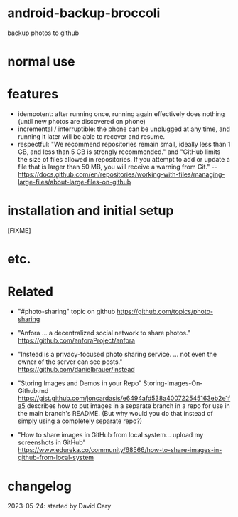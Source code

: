 # android-backup-broccoli
backup photos to github

# normal use


# features

* idempotent: after running once,
running again effectively does nothing
(until new photos are discovered on phone)
* incremental / interruptible:
the phone can be unplugged at any time,
and running it later
will be able to recover and resume.
* respectful: 
"We recommend repositories remain small,
ideally less than 1 GB, and
less than 5 GB is strongly recommended." and
"GitHub limits the size of files allowed in repositories. If you attempt to add or update a file that is larger than 50 MB, you will receive a warning from Git." --
https://docs.github.com/en/repositories/working-with-files/managing-large-files/about-large-files-on-github


# installation and initial setup

[FIXME]


# etc.

# Related

* "#photo-sharing" topic on github
https://github.com/topics/photo-sharing

* "Anfora ... a decentralized social network to share photos."
https://github.com/anforaProject/anfora

* "Instead is a privacy-focused photo sharing service. ... not even the owner of the server can see posts."
https://github.com/danielbrauer/instead

* "Storing Images and Demos in your Repo"
Storing-Images-On-Github.md
https://gist.github.com/joncardasis/e6494afd538a400722545163eb2e1fa5
describes how to put images in a separate branch in a repo
for use in the main branch's README.
(But why would you do that instead of simply
using a completely separate repo?)

* "How to share images in GitHub from local system... upload my screenshots in GitHub"
https://www.edureka.co/community/68566/how-to-share-images-in-github-from-local-system


# changelog

2023-05-24: started by David Cary



